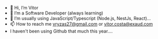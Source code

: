 - 👋 Hi, I’m Vitor
- 👀 I’m a Software Developer (always learning)
- 🌱 I’m usually using JavaScript/Typescript (Node.js, NestJs, React)...
- 📫 How to reach me vryzas27@gmail.com or vitor.costa@exaud.com
- I haven't been using Github that much this year....
<!---
Vryzas/Vryzas is a ✨ special ✨ repository because its `README.md` (this file) appears on your GitHub profile.
You can click the Preview link to take a look at your changes.
--->
